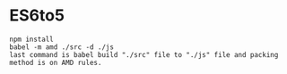 # ES6to5
    npm install 
    babel -m amd ./src -d ./js
    last command is babel build "./src" file to "./js" file and packing method is on AMD rules.